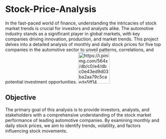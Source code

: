 # Stock-Price-Analysis
In the fast-paced world of finance, understanding the intricacies of stock market trends is crucial for investors and analysts alike. The automotive industry stands as a significant player in global markets, with key companies driving innovation, production, and market trends. This project delves into a detailed analysis of monthly and daily stock prices for five top companies in the automotive sector to unveil patterns, correlations, and potential investment opportunities.
<img src="https://i.pinimg.com/564x/db/c0/e4/dbc0e43ed9d03ba2aa79c5caeda5ff14.jpg" alt="https://i.pinimg.com/564x/db/c0/e4/dbc0e43ed9d03ba2aa79c5caeda5ff14" length="1000" width="100"/>
## Objective
The primary goal of this analysis is to provide investors, analysts, and stakeholders with a comprehensive understanding of the stock market performance of leading automotive companies. By examining monthly and daily stock prices, we aim to identify trends, volatility, and factors influencing stock movements.
